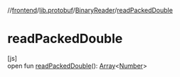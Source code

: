 //[frontend](../../../index.md)/[lib.protobuf](../index.md)/[BinaryReader](index.md)/[readPackedDouble](read-packed-double.md)

# readPackedDouble

[js]\
open fun [readPackedDouble](read-packed-double.md)(): [Array](https://kotlinlang.org/api/latest/jvm/stdlib/kotlin/-array/index.html)&lt;[Number](https://kotlinlang.org/api/latest/jvm/stdlib/kotlin/-number/index.html)&gt;
